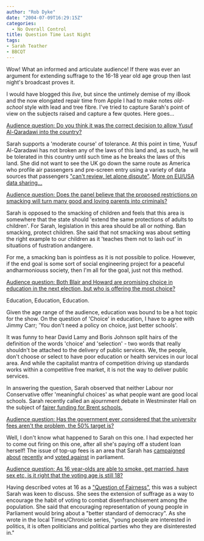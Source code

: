```yaml
---
author: "Rob Dyke"
date: "2004-07-09T16:29:15Z"
categories:
  - No Overall Control
title: Question Time Last Night
tags:
- Sarah Teather
- BBCQT
---
```

Wow! What an informed and articulate audience! If there was ever an argument for extending suffrage to the 16-18 year old age group then last night's broadcast proves it.

I would have blogged this _live_, but since the untimely demise of my iBook and the now elongated repair time from Apple I had to make notes _old-school_ style with lead and tree fibre. I've tried to capture Sarah's point of view on the subjects raised and capture a few quotes. Here goes...

[Audience question: Do you think it was the correct decision to allow Yusuf Al-Qaradawi into the country?](http://news.bbc.co.uk/1/hi/programmes/question_time/3878317.stm#1)

Sarah supports a 'moderate course' of tolerance. At this point in time, Yusuf Al-Qaradawi has not broken any of the laws of this land and, as such, he will be tolerated in this country until such time as he breaks the laws of this land. She did not want to see the UK go down the same route as America who profile air passengers and pre-screen entry using a variety of data sources that passengers ["can't review, let alone dispute"](http://www.aclu.org/SafeandFree/SafeandFree.cfm?ID=15265&c=206). [More on EU/USA data sharing...](http://www.statewatch.org/pnrobservatory.htm)

[Audience question: Does the panel believe that the proposed restrictions on smacking will turn many good and loving parents into criminals?](http://news.bbc.co.uk/1/hi/programmes/question_time/3878317.stm#2)

Sarah is opposed to the smacking of children and feels that this area is somewhere that the state should 'extend the same protections of adults to children'. For Sarah, legislation in this area should be all or nothing. Ban smacking, protect children. She said that not smacking was about setting the right example to our children as it 'teaches them not to lash out' in situations of fustration andangere.

For me, a smacking ban is pointless as it is not possible to police. However, if the end goal is some sort of social engineering project for a peaceful andharmoniouss society, then I'm all for the goal, just not this method.

[Audience question: Both Blair and Howard are promising choice in education in the next election, but who is offering the most choice?](http://news.bbc.co.uk/1/hi/programmes/question_time/3878317.stm#3)

Education, Education, Education.

Given the age range of the audience, education was bound to be a hot topic for the show. On the question of 'Choice' in education, I have to agree with Jimmy Carr; 'You don't need a policy on choice, just better schools'.

It was funny to hear David Lamy and Boris Johnson split hairs of the definition of the words 'choice' and 'selection' - two words that really shouldn't be attached to the delivery of public services. We, the people, don't choose or select to have poor education or health services in our local area. And while the capitalist mantra of competition driving up standards works within a competitive free market, it is not the way to deliver public services.

In answering the question, Sarah observed that neither Labour nor Conservative offer 'meaningful choices' as what people want are good local schools. Sarah recently called an ajournment debate in Westminster Hall on the subject of [fairer funding for Brent schools.](http://www.sarahteather.libdems.org.uk/articles/15.html)

[Audience question: Has the government ever considered that the university fees aren't the problem, the 50% target is?](http://news.bbc.co.uk/1/hi/programmes/question_time/3878317.stm#4)

Well, I don't know what happened to Sarah on this one. I had expected her to come out firing on this one, after all she's paying off a student loan herself! The issue of top-up fees is an area that Sarah has [campaigned](http://www.sarahteather.libdems.org.uk/articles/6.html) [about](http://www.sarahteather.libdems.org.uk/articles/2.html) [recently](http://www.sarahteather.libdems.org.uk/articles/7.html) and [voted against](http://politics.guardian.co.uk/person/howtheyvoted/0,,-6690,00.html) in parliament.

[Audience question: As 16 year-olds are able to smoke, get married, have sex etc, is it right that the voting age is still 18?](http://news.bbc.co.uk/1/hi/programmes/question_time/3878317.stm#5)

Having described votes at 16 as a ["Question of Fairness"](http://www.sarahteather.libdems.org.uk/articles/14.html), this was a subject Sarah was keen to discuss. She sees the extension of suffrage as a way to encourage the habit of voting to combat disenfranchisement among the population. She said that encouraging representation of young people in Parliament would bring about a "better standard of democracy". As she wrote in the local Times/Chronicle series, "young people are interested in politics, it is often politicians and political parties who they are disinterested in."
